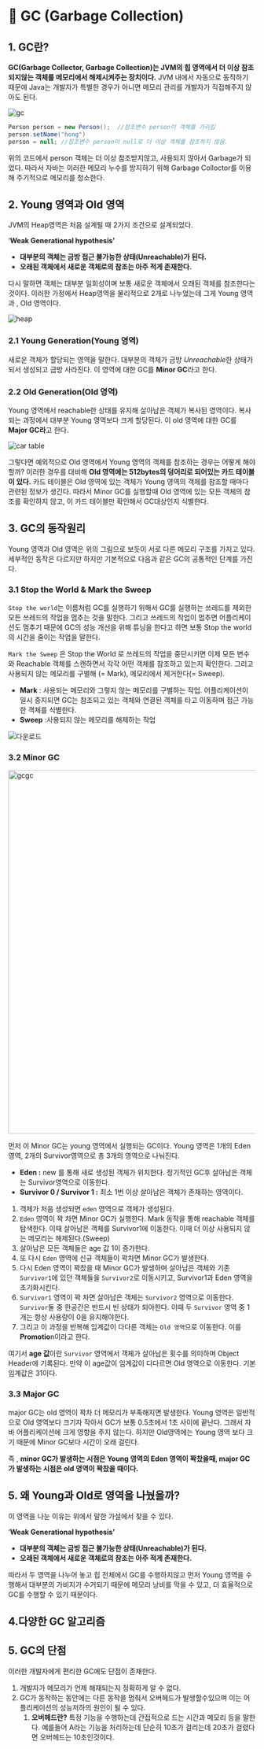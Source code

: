 # 📌 GC (Garbage Collection)

## 1. GC란?

**GC(Garbage Collector, Garbage Collection)는 JVM의 힙 영역에서 더 이상 참조되지않는 객체를 메모리에서 해제시켜주는 장치이다.** JVM 내에서 자동으로 동작하기 때문에 Java는 개발자가 특별한 경우가 아니면 메모리 관리를 개발자가 직접해주지 않아도 된다.

![gc](https://github.com/princenim/TIL/assets/59499600/07761a59-bf26-4be1-be52-dca536c38d7f)

```java
Person person = new Person();  //참조변수 person이 객체를 가리킴
person.setName("hong")
person = null; //참조변수 person이 null로 더 이상 객체를 참조하지 않음.
```

위의 코드에서 person 객체는 더 이상 참조받지않고, 사용되지 않아서 Garbage가 되었다. 따라서 자바는 이러한 메모리 누수를 방지하기 위해 Garbage Colloctor를 이용해 주기적으로 메모리를 청소한다.

## 2. Young 영역과 Old 영역

JVM의 Heap영역은 처음 설계될 때 2가지 조건으로 설계되었다.

‘**Weak Generational hypothesis’**

- **대부분의 객체는 금방 접근 불가능한 상태(Unreachable)가 된다.**
- **오래된 객체에서 새로운 객체로의 참조는 아주 적게 존재한다.**

다시 말하면 객체는 대부분 일회성이며 보통 새로운 객체에서 오래된 객체를 참조한다는 것이다. 이러한 가정에서 Heap영역을 물리적으로 2개로 나누었는데 그게 Young 영역과 , Old 영역이다.

![heap ](https://github.com/princenim/TIL/assets/59499600/28b664d5-712f-4242-8fd3-2441925b32f8)

### 2.1 Young Generation(Young 영역)

새로운 객체가 할당되는 영역을 말한다. 대부분의 객체가 금방 *Unreachable*한 상태가 되서 생성되고 금방 사라진다. 이 영역에 대한 GC를 **Minor GC**라고 한다.

### 2.2 Old Generation(Old 영역)

Young 영역에서 reachable한 상태를 유지해 살아남은 객체가 복사된 영역이다.
복사되는 과정에서 대부분 Young 영역보다 크게 할당된다. 이 old 영역에 대한 GC를 **Major GC라**고 한다.

![car table](https://github.com/princenim/TIL/assets/59499600/e693f4aa-8f21-44ae-87ac-765fa775bb24)

그렇다면 예외적으로 Old 영역에서 Young 영역의 객체를 참조하는 경우는 어떻게 해야할까? 이러한 경우를 대비해 **Old 영역에는 512bytes의 덩어리로 되어있는 카드 테이블이 있다.** 카드 테이블은 Old 영역에 있는 객체가 Young 영역의 객체를 참조할 때마다 관련된 정보가 생긴다. 따라서 Minor GC를 실행할때 Old 영역에 있는 모든 객체의 참조를 확인하지 않고, 이 카드 테이블만 확인해서 GC대상인지 식별한다.

## 3. GC의 동작원리

Young 영역과 Old 영역은 위의 그림으로 보듯이 서로 다른 메모리 구조를 가지고 있다. 세부적인 동작은 다르지만 하지만 기본적으로 다음과 같은 GC의 공통적인 단계를 가진다.

### 3.1 Stop the World & Mark the Sweep

`Stop the world`는 이름처럼 GC를 실행하기 위해서 GC를 실행하는 쓰레드를 제외한 모든 쓰레드의 작업을 멈추는 것을 말한다. 그리고 쓰레드의 작업이 멈추면 어플리케이션도 멈추기 때문에 GC의 성능 개선을 위해 튜닝을 한다고 하면 보통 Stop the world의 시간을 줄이는 작업을 말한다.

`Mark the Sweep` 은 Stop the World 로 쓰레드의 작업을 중단시키면 이제 모든 변수와 Reachable 객체를 스캔하면서 각각 어떤 객체를 참조하고 있는지 확인한다. 그리고 사용되지 않는 메모리를 구별해 (= Mark), 메모리에서 제거한다(= Sweep).

- **Mark** : 사용되는 메모리와 그렇지 않는 메모리를 구별하는 작업. 어플리케이션이 일시 중지되면 GC는 참조되고 있는 객체와 연결된 객체를 타고 이동하며 접근 가능한 객체를 식별한다.
- **Sweep** :사용되지 않는 메모리를 해제하는 작업

![다운로드](https://github.com/princenim/TIL/assets/59499600/15e59cf9-b7f0-4346-a475-f7b152546e73)

### 3.2 Minor GC


  <img width="739" alt="gcgc" src="https://github.com/princenim/TIL/assets/59499600/ed501afb-5c45-40e4-b25a-d7758871b9b2">

먼저 이 Minor GC는 young 영역에서 실행되는 GC이다. Young 영역은 1개의 Eden 영역, 2개의 Survivor영역으로 총 3개의 영역으로 나눠진다.

- **Eden :** new 를 통해 새로 생성된 객체가 위치한다. 정기적인 GC후 살아남은 객체는 Survivor영역으로 이동한다.
- **Survivor 0 / Survivor 1 :** 최소 1번 이상 살아남은 객체가 존재하는 영역이다.

1. 객체가 처음 생성되면 `eden` 영역으로 객체가 생성된다.
2.  `Eden` 영역이 꽉 차면 Minor GC가 실행한다. Mark 동작을 통해 reachable 객체를 탐색한다. 이때 살아남은 객체를 Survivor1에 이동한다. 이때 더 이상 사용되지 않는 메모리는 해제된다.(Sweep)
3. 살아남은 모든 객체들은 age 값 1이 증가한다.
4. 또 다시 `Eden` 영역에 신규 객체들이 꽉차면 Minor GC가 발생한다.
5. 다시 Eden  영역이 꽉찼을 때 Minor GC가 발생하며 살아남은 객체와 기존 `Survivor1`에 있던 객체들을 `Survivor2`로 이동시키고, Survivor1과 Eden 영역을 초기화시킨다.
6. `Survivor1` 영역이 꽉 차면 살아남은 객체는 `Survivor2` 영역으로 이동한다. `Survivor`둘 중 한공간은 반드시 빈 상태가 되야한다. 이때 두 `Survivor` 영역 중 1개는 항상 사용량이 0을 유지해야한다.
7. 그리고 이 과정을 반복해 임계값이 다다른  객체는 `Old 영역`으로 이동한다. 이를 **Promotio**n이라고 한다.

여기서 **age 값**이란 `Survivor` 영역에서 객체가 살아남은 횟수를 의미하며 Object Header에 기록된다. 만약 이 age값이 임계값이 다다르면 Old 영역으로 이동한다. 기본 임계값은 31이다.

### 3.3 Major GC

major GC는 old 영역이 꽉차 더 메모리가 부족해지면 발생한다. Young 영역은 일반적으로 Old 영역보다 크기자 작아서 GC가 보통 0.5초에서 1초 사이에 끝난다. 그래서 자바 어플리케이션에 크게 영향을 주지 않는다. 하지만 Old영역에는 Young 영역 보다 크기 때문에 Minor GC보다 시간이 오래 걸린다.

즉 , **minor GC가 발생하는 시점은 Young 영역의 Eden 영역이 꽉찼을때, major GC가 발생하는 시점은 old 영역이 꽉찼을 때이다.**

## 5. 왜 Young과 Old로 영역을 나눴을까?

이 영역을 나눈 이유는 위에서 말한 가설에서 찾을 수 있다.

‘**Weak Generational hypothesis’**

- **대부분의 객체는 금방 접근 불가능한 상태(Unreachable)가 된다.**
- **오래된 객체에서 새로운 객체로의 참조는 아주 적게 존재한다.**

따라서 두 영역을 나누어 놓고 힙 전체에서 GC를 수행하지않고 먼저 Young 영역을 수행해서 대부분의 가비지가 수거되기 때문에 메모리 낭비를 막을 수 있고, 더 효율적으로 GC를 수행할 수 있기 때문이다.

## 4.다양한 GC 알고리즘

## 5. GC의 단점

이러한 개발자에게 편리한 GC에도 단점이 존재한다.

1. 개발자가 메모리가 언제 해재되는지 정확하게 알 수 없다.
2. GC가 동작하는 동안에는 다른 동작을 멈춰서 오버헤드가 발생할수있으며 이는 어플리케이션의 성능저하의 원인이 될 수 있다.
    1. **오버헤드란?** 특정 기능을 수행하는데 간접적으로 드는 시간과 메모리 등을 말한다. 예를들어 A라는 기능을 처리하는데 단순히 10초가 걸리는데 20초가 걸렸다면 오버헤드는 10초인것이다.